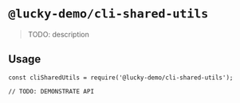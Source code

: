 # `@lucky-demo/cli-shared-utils`

> TODO: description

## Usage

```
const cliSharedUtils = require('@lucky-demo/cli-shared-utils');

// TODO: DEMONSTRATE API
```
